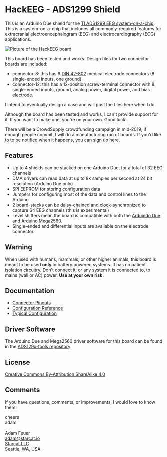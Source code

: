 # HackEEG - ADS1299 Shield

This is an Arduino Due shield for the 
[TI ADS1299 EEG system-on-a-chip](http://www.ti.com/product/ads1299). This is a
system-on-a-chip that includes all commonly-required features for extracranial 
electroencephalogram (EEG) and electrocardiography (ECG) applications.

![Picture of the HackEEG board](https://raw.githubusercontent.com/adamfeuer/hackeeg-shield/master/hackeeg-shield.jpg)

This board has been tested and works. Design files for two connector boards
are included:

  * connector-8: this has 9 [DIN 42-802](https://en.wikipedia.org/wiki/EEG_DIN_connector) 
    medical electrode connectors (8 single-ended inputs, one ground)
  * connector-12: this has a 12-position screw-terminal connector with 8 single-ended inputs, ground, 
    analog power, digital power, and bias electrode.

I intend to eventually design a case and will post the files here when I do.

Although the board has been tested and works, I can't provide support for it.
If you want to make one, you're on your own. Good luck!

There will be a CrowdSupply crowdfunding campaign in mid-2019; if enough people 
commit, I will do a manufacturing run of boards. If you'd like to to be notified 
when it happens, [you can sign up here](http://starcat.io/hackeeg-shield).

## Features

* Up to 4 shields can be stacked on one Arduino Due, for a total of 32 EEG channels
* DMA drivers can read data at up to 8k samples per second at 24 bit resolution (Arduino Due only)
* SPI EEPROM for storing configuration data
* Jumpers for configuring most of the data and control lines to the Arduino
* 2 board-stacks can be daisy-chained and clock-synchronized to capture 64 EEG channels (this is experimental)
* Level shifters mean the board is compatible with both the [Arduindo Due](ihttps://store.arduino.cc/usa/due) and 
[Arduino Mega2560](https://store.arduino.cc/usa/mega-2560-r3).
* Single-ended and differential inputs are available on the electrode connector.

## Warning

When used with humans, mammals, or other higher animals, this board is meant to be used **only** in battery powered systems. It has no patient isolation circuitry.
Don't connect it, or any system it is connected to, to mains (wall or AC) power. **Use at your own risk.**

## Documentation

* [Connector Pinouts](https://github.com/adamfeuer/hackeeg-shield/blob/master/docs/connectors.md)
* [Configuration Reference](https://github.com/adamfeuer/hackeeg-shield/blob/master/docs/configuration.md)
* [Typical Configuration](https://github.com/adamfeuer/hackeeg-shield/blob/master/docs/typical-configuration.md)


## Driver Software

The Arduino Due and Mega2560 driver software for this board can be found in the [ADS129x-tools repository](https://github.com/adamfeuer/ADS129x-tools).


## License

[Creative Commons By-Attribution ShareAlike 4.0](https://creativecommons.org/licenses/by-sa/4.0/)


## Comments

If you have questions, comments, or improvements, I would love to know them!

cheers <br>
adam <br>
<br>
Adam Feuer <br>
adam@starcat.io<br>
[Starcat LLC](https://starcat.io)<br>
Seattle, WA, USA <br>


